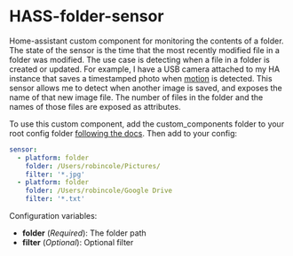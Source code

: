 # HASS-folder-sensor
Home-assistant custom component for monitoring the contents of a folder.
The state of the sensor is the time that the most recently modified file in a folder was modified.
The use case is detecting when a file in a folder is created or updated. For example, I have a USB camera attached to my
HA instance that saves a timestamped photo when [motion](https://github.com/HerrHofrat/hassio-addons/tree/master/motion) is detected. This sensor allows me to detect when another image is saved, and
exposes the name of that new image file. The number of files in the folder and the names of those files are exposed as attributes.

To use this custom component, add the custom_components folder to your root config folder [following the docs](https://home-assistant.io/developers/platform_example_sensor/). Then add to your config:

```yaml
sensor:
  - platform: folder
    folder: /Users/robincole/Pictures/
    filter: '*.jpg'
  - platform: folder
    folder: /Users/robincole/Google Drive
    filter: '*.txt'
```

Configuration variables:

- **folder** (*Required*): The folder path
- **filter** (*Optional*): Optional filter
